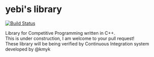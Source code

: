 # yebi's library
[![Build Status](https://travis-ci.org/yebityon/yebiCPP.svg?branch=master)](https://travis-ci.org/yebityon/yebiCPP)

Library for Competitive Programming written in C++.  
This is under construction, I am welcome to your pull request!  
These library will be being verified by Continuous Integration system  developed by @kmyk
